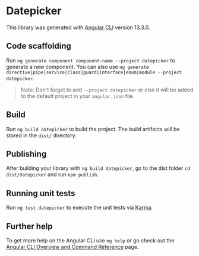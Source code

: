 # Datepicker

This library was generated with [Angular CLI](https://github.com/angular/angular-cli) version 13.3.0.

## Code scaffolding

Run `ng generate component component-name --project datepicker` to generate a new component. You can also use `ng generate directive|pipe|service|class|guard|interface|enum|module --project datepicker`.
> Note: Don't forget to add `--project datepicker` or else it will be added to the default project in your `angular.json` file. 

## Build

Run `ng build datepicker` to build the project. The build artifacts will be stored in the `dist/` directory.

## Publishing

After building your library with `ng build datepicker`, go to the dist folder `cd dist/datepicker` and run `npm publish`.

## Running unit tests

Run `ng test datepicker` to execute the unit tests via [Karma](https://karma-runner.github.io).

## Further help

To get more help on the Angular CLI use `ng help` or go check out the [Angular CLI Overview and Command Reference](https://angular.io/cli) page.
